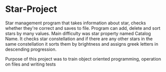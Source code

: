 # Star-Project
Star management program that takes information about star, checks whether they're correct and saves to file.
Program can add, delete and sort stars by many values.
Main difficulty was star property named Catalog Name. It checks star constellation and if there are any other stars in the same constellation it sorts them by brightness and assigns greek letters in descending progression. 

Purpose of this project was to train object oriented programming, operation on files and writing tests
